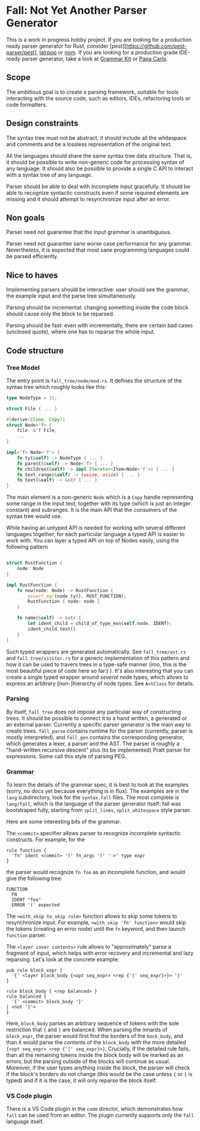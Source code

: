 # Fall: Not Yet Another Parser Generator

This is a work in progress hobby project. If you are looking for a production ready parser generator for Rust,
consider [pest][https://github.com/pest-parser/pest], [lalrpop](https://github.com/nikomatsakis/lalrpop) or
[nom](https://github.com/Geal/nom). If you are looking for a production grade IDE-ready parser generator, take a look
at [Grammar Kit](https://github.com/JetBrains/Grammar-Kit) or [Papa Carlo](https://github.com/Eliah-Lakhin/papa-carlo).

## Scope

The ambitious goal is to create a parsing framework, suitable for tools interacting with the source code, such as
editors, IDEs, refactoring tools or code formatters.

## Design constraints

The syntax tree must not be abstract, it should include all the whitespace and comments and be a lossless representation
of the original text.

All the languages should share the same syntax tree data structure. That is, it should be possible to write non-generic
code for processing syntax of any language. It should also be possible to provide a single C API to interact with a
syntax tree of any language.

Parser should be able to deal with incomplete input gracefully. It should be able to recognize syntactic constructs
even if some required elements are missing and it should attempt to resynchronize input after an error.

## Non goals

Parser need not guarantee that the input grammar is unambiguous.

Parser need not guarantee sane worse case performance for any grammar. Nevertheless, it is expected that most sane
programming languages could be parsed efficiently.

## Nice to haves

Implementing parsers should be interactive: user should see the grammar, the example input and the parse tree
simultaneously.

Parsing should be incremental: changing something inside the code block should cause only the block to be reparsed.

Parsing should be fast: even with incrementally, there are certain bad cases (unclosed quote), where one has to reparse
the whole input.

## Code structure


### Tree Model

The entry point is `fall_tree/node/mod.rs`. It defines the structure of the syntax tree which roughly looks like this:

```rust
type NodeType = 32;

struct File { ... }

#[derive(Clone, Copy)]
struct Node<'f> {
    file: &'f File,
    ...
}

impl<'f> Node<'f'> {
    fn ty(&self) -> NodeType { ... }
    fn parent(&self) -> Node<'f> { ... }
    fn children(&self) -> impl Iterator<Item=Node<'f'>> { ... }
    fn text_range(&self) -> (usize, usize) { ... }
    fn text(&self) -> &str { ... }
}
```

The main element is a non-generic `Node` which is a `Copy` handle representing some range in the input text, together
with its type (which is just an integer constant) and subranges. It is the main API that the consumers of the syntax
tree would use.

While having an untyped API is needed for working with several different languages together, for each particular
language a typed API is easier to work with. You can layer a typed API on top of Nodes easily, using the following
pattern

```rust

struct RustFunction {
    node: Node
}

impl RustFunction {
    fn new(node: Node) -> RustFunction {
        assert_eq!(node.ty(), RUST_FUNCTION);
        RustFunction { node: node }
    }

    fn name(&self) -> &str {
        let ident_child = child_of_type_exn(self.node, IDENT);
        ident_child.text()
    }
}
```

Such typed wrappers are generated automatically. See `fall_tree/ast.rs` and `fall_tree/visitor.rs` for a generic
implementation of this pattern and how it can be used to travers trees in a type-safe manner (imo, this is the most
beautiful piece of code here so far:) ). It's also interesting that you can create a single typed wrapper around
*several* node types, which allows to express an arbitrary [non-]hierarchy of node types. See `AstClass` for details.


### Parsing

By itself, `fall_tree` does not impose any particular way of constructing trees. It should be possible to connect it to
a hand written, a generated or an external parser. Currently a specific parser generator is the main way to create
trees. `fall_parse` contains runtime for the parser (currently, parser is mostly interpreted), and `fall_gen`
contains the corresponding generator, which generates a lexer, a parser and the AST. The parser is roughly a
"hand-written recursive descent" plus (to be implemented) Pratt parser for expressions. Some call this style
of parsing PEG.

### Grammar

To learn the details of the grammar spec, it is best to look at the examples (sorry, no docs yet because
everything is in flux). The examples are in the `lang` subdirectory, look for the `syntax.fall` files.  The most
complete is `lang/fall`, which is the language of the parser generator itself: fall was bootstraped fully, starting from
`split_lines`, `split_whitespace` style parser.

Here are some interesting bits of the grammar.

The `<commit>` specifier allows parser to recognize incomplete syntactic constructs. For example, for the

```
rule function {
  'fn' ident <commit> '(' fn_args ')' '->' type expr
}
```

the parser would recognize `fn foo` as an incomplete function, and would give the following tree:

```
FUNCTION
  FN
  IDENT "foo"
  ERROR '(' expected
```

The `<with_skip to_skip rule>` function allows to skip some tokens to resynchronize input. For example,
`<with_skip 'fn' function>` would skip the tokens (creating an error node) until the `fn` keyword, and then launch
`function` parser.

The `<layer cover contents>` rule allows to "approximately" parse a fragment of input, which helps with error recovery
and incremental and lazy reparsing. Let's look at the concrete example:

```
pub rule block_expr {
  '{' <layer block_body {<opt seq_expr> <rep {'|' seq_expr}>}> '}'
}

rule block_body { <rep balanced> }
rule balanced {
  '{' <commit> block_body '}'
| <not '}'>
}
```

Here, `block_body` parses an arbitrary sequence of tokens with the sole restriction that `{` and `}` are balanced. When
parsing the innards of `block_expr`, the parser would first find the borders of the `bock_body`, and than it would parse
the contents of the `block_body` with the more detailed `{<opt seq_expr> <rep {'|' seq_expr}>}`. Crucially, if the
detailed rule fails, than all the remaining tokens inside the block body will be marked as an errors, but the parsing
outside of the blocks will continue as usual. Moreover, if the user types anything inside the block, the parser will
check if the block's borders do not change (this would be the case unless `{` or `}` is typed) and if it is the case,
it will only reparse the block itself.

### VS Code plugin

There is a VS Code plugin in the `code` director, which demonstrates how `fall` can be used from an editor. The plugin
currently supports only the `fall` language itself.
